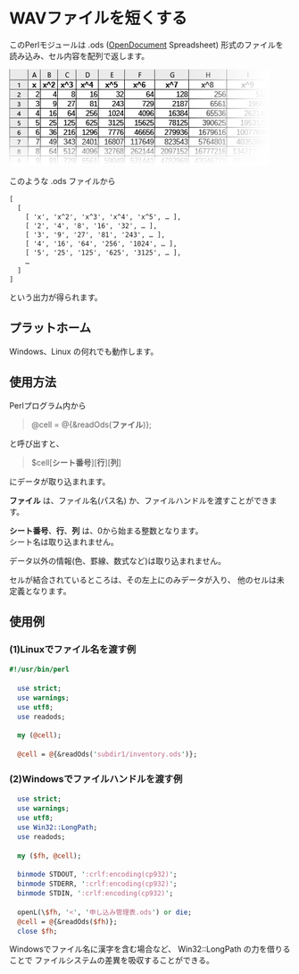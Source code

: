 # WAVファイルを短くする

このPerlモジュールは .ods
([OpenDocument](https://ja.wikipedia.org/wiki/OpenDocument) Spreadsheet)
形式のファイルを読み込み、セル内容を配列で返します。

![表計算ソフトでのイメージ](image/odsSample.png)

このような .ods ファイルから

    [
      [
        [ 'x', 'x^2', 'x^3', 'x^4', 'x^5', … ],
        [ '2', '4', '8', '16', '32', … ],
        [ '3', '9', '27', '81', '243', … ],
        [ '4', '16', '64', '256', '1024', … ],
        [ '5', '25', '125', '625', '3125', … ],
        …
      ]
    ]

という出力が得られます。

## プラットホーム

Windows、Linux の何れでも動作します。

## 使用方法

Perlプログラム内から

> @cell = @{&readOds(**ファイル**)};

と呼び出すと、

> $cell[**シート番号**][**行**][**列**]

にデータが取り込まれます。

**ファイル** は、ファイル名(パス名) か、ファイルハンドルを渡すことができます。

**シート番号**、**行**、**列** は、0から始まる整数となります。  
シート名は取り込まれません。

データ以外の情報(色、罫線、数式など)は取り込まれません。

セルが結合されているところは、その左上にのみデータが入り、
他のセルは未定義となります。

## 使用例

### (1)Linuxでファイル名を渡す例

```perl
#!/usr/bin/perl

  use strict;
  use warnings;
  use utf8;
  use readods;

  my (@cell);

  @cell = @{&readOds('subdir1/inventory.ods')};
```

### (2)Windowsでファイルハンドルを渡す例

```perl
  use strict;
  use warnings;
  use utf8;
  use Win32::LongPath;
  use readods;

  my ($fh, @cell);

  binmode STDOUT, ':crlf:encoding(cp932)';
  binmode STDERR, ':crlf:encoding(cp932)';
  binmode STDIN, ':crlf:encoding(cp932)';

  openL(\$fh, '<', '申し込み管理表.ods') or die;
  @cell = @{&readOds($fh)};
  close $fh;
```

Windowsでファイル名に漢字を含む場合など、
Win32::LongPath の力を借りることで
ファイルシステムの差異を吸収することができる。

